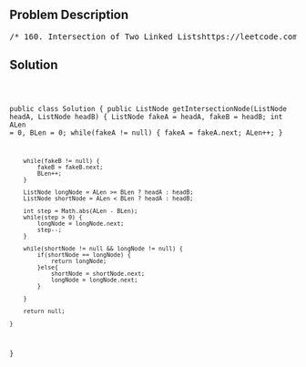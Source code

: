 <!--
<style>
  body { font-family: Arial, sans-serif; }
  .container { max-width: 100%; margin: 0 auto; padding: 10px; }
  .comment-block { max-width: 30%; background-color: #f9f9f9; padding: 10px; border-left: 5px solid #ccc; overflow-wrap: break-word; white-space: pre-wrap; }
  .code-block { background-color: #f4f4f4; padding: 10px; border: 1px solid #ddd; overflow-wrap: break-word; white-space: pre-wrap; }
</style>
-->

<div class='container'>
<h2>Problem Description</h2>
<div class='comment-block'>
<pre>
/* 160. Intersection of Two Linked Listshttps://leetcode.com/problems/intersection-of-two-linked-lists/Given the heads of two singly linked-lists headA and headB, return the node at which the two listsintersect.If the two linked lists have no intersection at all, return null.For example, the following two linked lists begin to intersect at node c1:The test cases are generated such that there are no cycles anywhere in the entire linked structure.Note that the linked lists must retain their original structure after the function returns.Custom Judge:The inputs to the judge are given as follows (your program is not given these inputs):intersectVal - The value of the node where the intersection occurs. This is 0 if there is nointersected node.listA - The first linked list.listB - The second linked list.skipA - The number of nodes to skip ahead in listA (starting from the head) to get to theintersected node.skipB - The number of nodes to skip ahead in listB (starting from the head) to get to theintersected node.The judge will then create the linked structure based on these inputs and pass the two heads, headAand headB to your program.If you correctly return the intersected node, then your solution will be accepted.Example 1:Input: intersectVal = 8, listA = [4,1,8,4,5], listB = [5,6,1,8,4,5], skipA = 2, skipB = 3Output: Intersected at '8'Explanation: The intersected node's value is 8 (note that this must not be 0 if the two listsintersect).From the head of A, it reads as [4,1,8,4,5]. From the head of B, it reads as [5,6,1,8,4,5].There are 2 nodes before the intersected node in A;There are 3 nodes before the intersected node in B.Example 2:Input: intersectVal = 2, listA = [1,9,1,2,4], listB = [3,2,4], skipA = 3, skipB = 1Output: Intersected at '2'Explanation: The intersected node's value is 2 (note that this must not be 0 if the two listsintersect).From the head of A, it reads as [1,9,1,2,4]. From the head of B, it reads as [3,2,4].There are 3 nodes before the intersected node in A; There are 1 node before the intersected node inB.Example 3:Input: intersectVal = 0, listA = [2,6,4], listB = [1,5], skipA = 3, skipB = 2Output: No intersectionExplanation: From the head of A, it reads as [2,6,4]. From the head of B, it reads as [1,5].Since the two lists do not intersect, intersectVal must be 0, while skipA and skipB can be arbitraryvalues.Explanation: The two lists do not intersect, so return null.Constraints:The number of nodes of listA is in the m.The number of nodes of listB is in the n.0 <= m, n <= 3 * 1041 <= Node.val <= 1050 <= skipA <= m0 <= skipB <= nintersectVal is 0 if listA and listB do not intersect.intersectVal == listA[skipA] == listB[skipB] if listA and listB intersect.Follow up: Could you write a solution that runs in O(n) time and use only O(1) memory?*//** * Definition for singly-linked list. * public class ListNode { *     int val; *     ListNode next; *     ListNode(int x) { *         val = x; *         next = null; *     } * } */</pre>
</div>

<h2>Solution</h2>
<div class='code-block'>
<pre><code class='language-java'>

public class Solution {
    public ListNode getIntersectionNode(ListNode headA, ListNode headB) {
        ListNode fakeA = headA, fakeB = headB;
        int ALen = 0, BLen = 0;
        while(fakeA != null) {
            fakeA = fakeA.next;
            ALen++;
        }
        
        while(fakeB != null) {
            fakeB = fakeB.next;
            BLen++;
        }
        
        ListNode longNode = ALen >= BLen ? headA : headB;
        ListNode shortNode = ALen < BLen ? headA : headB;
        
        int step = Math.abs(ALen - BLen);
        while(step > 0) {
            longNode = longNode.next;
            step--;
        }
        
        while(shortNode != null && longNode != null) {
            if(shortNode == longNode) {
                return longNode;
            }else{
                shortNode = shortNode.next;
                longNode = longNode.next;
            }
            
        }
        
        return null;
       
    }
}</code></pre>
</div>
</div>
